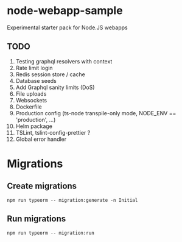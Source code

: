 # node-webapp-sample
Experimental starter pack for Node.JS webapps

## TODO
1. Testing graphql resolvers with context
1. Rate limit login
1. Redis session store / cache
1. Database seeds
1. Add Graphql sanity limits (DoS)
1. File uploads
1. Websockets
1. Dockerfile
1. Production config (ts-node transpile-only mode, NODE_ENV == 'production', ...)
1. Helm package
1. TSLint, tslint-config-prettier ?
1. Global error handler

# Migrations
## Create migrations

    npm run typeorm -- migration:generate -n Initial

## Run migrations

    npm run typeorm -- migration:run
